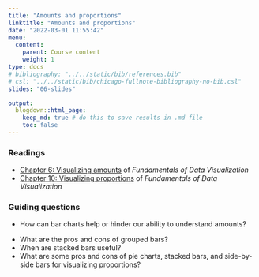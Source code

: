 ```yaml
---
title: "Amounts and proportions"
linktitle: "Amounts and proportions"
date: "2022-03-01 11:55:42"
menu:
  content:
    parent: Course content
    weight: 1
type: docs
# bibliography: "../../static/bib/references.bib"
# csl: "../../static/bib/chicago-fullnote-bibliography-no-bib.csl"
slides: "06-slides"

output:
  blogdown::html_page:
    keep_md: true # do this to save results in .md file
    toc: false
---
```


### Readings

- <i class="fas fa-book"></i> [Chapter 6: Visualizing amounts](https://clauswilke.com/dataviz/visualizing-amounts.html) of *Fundamentals of Data Visualization*
- <i class="fas fa-book"></i> [Chapter 10: Visualizing proportions](https://clauswilke.com/dataviz/visualizing-proportions.html) of *Fundamentals of Data Visualization*


<!-- #### Optional readings -->

<!-- - <i class="fas fa-external-link-square-alt"></i> [Engaging Readers with Square Pie/Waffle Charts](https://eagereyes.org/blog/2008/engaging-readers-with-square-pie-waffle-charts) -->
<!-- - <i class="fas fa-external-link-square-alt"></i> [Understanding Pie Charts](https://eagereyes.org/techniques/pie-charts) -->



### Guiding questions

- How can bar charts help or hinder our ability to understand amounts?
<!-- - Why should bar charts start at zero? -->
- What are the pros and cons of grouped bars?
- When are stacked bars useful?
- What are some pros and cons of pie charts, stacked bars, and side-by-side bars for visualizing proportions?


<!-- ### Slides -->

<!-- The slides for today's lesson are available online as an HTML file. Use the buttons below to open the slides either as an interactive website or as a static PDF (for printing or storing for later). -->

<!-- {{< blogdown/slide-buttons >}} -->

<!-- **Fun fact**: If you type <kbd>?</kbd> (or <kbd>shift</kbd> + <kbd>/</kbd>) while going through the slides, you can see a list of special slide-specific commands. -->

